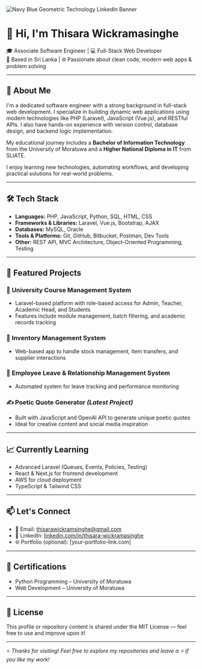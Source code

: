 
![Navy Blue Geometric Technology LinkedIn Banner](https://github.com/user-attachments/assets/5c80d4ea-7cf2-4a66-a241-7ec06fb8b865)


# 👋 Hi, I'm Thisara Wickramasinghe

🎓 Associate Software Engineer | 💻 Full-Stack Web Developer  
📍 Based in Sri Lanka | 🌐 Passionate about clean code, modern web apps & problem solving

---

## 🚀 About Me

I'm a dedicated software engineer with a strong background in full-stack web development. I specialize in building dynamic web applications using modern technologies like PHP (Laravel), JavaScript (Vue.js), and RESTful APIs. I also have hands-on experience with version control, database design, and backend logic implementation.

My educational journey includes a **Bachelor of Information Technology** from the University of Moratuwa and a **Higher National Diploma in IT** from SLIATE.

I enjoy learning new technologies, automating workflows, and developing practical solutions for real-world problems.

---

## 🛠️ Tech Stack

- **Languages:** PHP, JavaScript, Python, SQL, HTML, CSS
- **Frameworks & Libraries:** Laravel, Vue.js, Bootstrap, AJAX
- **Databases:** MySQL, Oracle
- **Tools & Platforms:** Git, GitHub, Bitbucket, Postman, Dev Tools
- **Other:** REST API, MVC Architecture, Object-Oriented Programming, Testing

---

## 📌 Featured Projects

### 🌿 University Course Management System
- Laravel-based platform with role-based access for Admin, Teacher, Academic Head, and Students
- Features include module management, batch filtering, and academic records tracking

### 🛒 Inventory Management System
- Web-based app to handle stock management, item transfers, and supplier interactions

### 📅 Employee Leave & Relationship Management System
- Automated system for leave tracking and performance monitoring

### ✍️ Poetic Quote Generator *(Latest Project)*
- Built with JavaScript and OpenAI API to generate unique poetic quotes
- Ideal for creative content and social media inspiration

---

## 📈 Currently Learning

- Advanced Laravel (Queues, Events, Policies, Testing)
- React & Next.js for frontend development
- AWS for cloud deployment
- TypeScript & Tailwind CSS

---

## 📫 Let's Connect

- 📧 Email: thisarawickramsinghe@gmail.com  
- 💼 LinkedIn: [linkedin.com/in/thisara-wickramasinghe](https://www.linkedin.com/in/thisara-wickramasinghe)  
- 🌐 Portfolio (optional): [your-portfolio-link.com]

---

## 📝 Certifications

- Python Programming – University of Moratuwa
- Web Development – University of Moratuwa

---

## 📃 License

This profile or repository content is shared under the MIT License — feel free to use and improve upon it!

---

⭐ *Thanks for visiting! Feel free to explore my repositories and leave a ⭐ if you like my work!*
